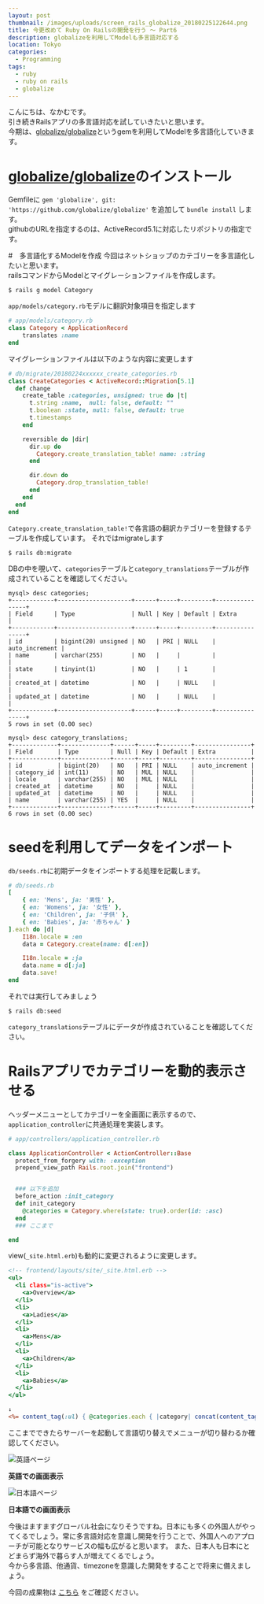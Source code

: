 ```yaml
---
layout: post
thumbnail: /images/uploads/screen_rails_globalize_20180225122644.png
title: 今更改めて Ruby On Railsの開発を行う 〜 Part6
description: globalizeを利用してModelも多言語対応する
location: Tokyo
categories:
  - Programming
tags:
  - ruby
  - ruby on rails
  - globalize
---
```

こんにちは、なかむです。  
引き続きRailsアプリの多言語対応を試していきたいと思います。  
今期は、[globalize/globalize](https://github.com/globalize/globalize)というgemを利用してModelを多言語化していきます。

# [globalize/globalize](https://github.com/globalize/globalize)のインストール

Gemfileに `gem 'globalize', git: 'https://github.com/globalize/globalize'` を追加して `bundle install` します。  
githubのURLを指定するのは、ActiveRecord5.1に対応したリポジトリの指定です。

#　多言語化するModelを作成
今回はネットショップのカテゴリーを多言語化したいと思います。  
railsコマンドからModelとマイグレーションファイルを作成します。

```
$ rails g model Category
```

`app/models/category.rb`モデルに翻訳対象項目を指定します

```app/models/category.rb
# app/models/category.rb
class Category < ApplicationRecord
    translates :name
end
```

マイグレーションファイルは以下のような内容に変更します

```db/migrate/20180224xxxxxx_create_categories.rb
# db/migrate/20180224xxxxxx_create_categories.rb
class CreateCategories < ActiveRecord::Migration[5.1]
  def change
    create_table :categories, unsigned: true do |t|
      t.string :name,  null: false, default: ""
      t.boolean :state, null: false, default: true
      t.timestamps
    end

    reversible do |dir|
      dir.up do
        Category.create_translation_table! name: :string
      end

      dir.down do
        Category.drop_translation_table!
      end
    end
  end
end
```

`Category.create_translation_table!`で各言語の翻訳カテゴリーを登録するテーブルを作成しています。
それではmigrateします

```
$ rails db:migrate
```

DBの中を覗いて、`categories`テーブルと`category_translations`テーブルが作成されていることを確認してください。

```mysql
mysql> desc categories;
+------------+---------------------+------+-----+---------+----------------+
| Field      | Type                | Null | Key | Default | Extra          |
+------------+---------------------+------+-----+---------+----------------+
| id         | bigint(20) unsigned | NO   | PRI | NULL    | auto_increment |
| name       | varchar(255)        | NO   |     |         |                |
| state      | tinyint(1)          | NO   |     | 1       |                |
| created_at | datetime            | NO   |     | NULL    |                |
| updated_at | datetime            | NO   |     | NULL    |                |
+------------+---------------------+------+-----+---------+----------------+
5 rows in set (0.00 sec)

mysql> desc category_translations;
+-------------+--------------+------+-----+---------+----------------+
| Field       | Type         | Null | Key | Default | Extra          |
+-------------+--------------+------+-----+---------+----------------+
| id          | bigint(20)   | NO   | PRI | NULL    | auto_increment |
| category_id | int(11)      | NO   | MUL | NULL    |                |
| locale      | varchar(255) | NO   | MUL | NULL    |                |
| created_at  | datetime     | NO   |     | NULL    |                |
| updated_at  | datetime     | NO   |     | NULL    |                |
| name        | varchar(255) | YES  |     | NULL    |                |
+-------------+--------------+------+-----+---------+----------------+
6 rows in set (0.00 sec)
```

# seedを利用してデータをインポート

`db/seeds.rb`に初期データをインポートする処理を記載します。

```db/seeds.rb
# db/seeds.rb
[
    { en: 'Mens', ja: '男性' },
    { en: 'Womens', ja: '女性' },
    { en: 'Children', ja: '子供' },
    { en: 'Babies', ja: '赤ちゃん' }
].each do |d|
    I18n.locale = :en
    data = Category.create(name: d[:en])

    I18n.locale = :ja
    data.name = d[:ja]
    data.save!
end
```

それでは実行してみましょう

```
$ rails db:seed
```

`category_translations`テーブルにデータが作成されていることを確認してください。

# Railsアプリでカテゴリーを動的表示させる

ヘッダーメニューとしてカテゴリーを全画面に表示するので、`application_controller`に共通処理を実装します。

```app/controllers/application_controller.rb
# app/controllers/application_controller.rb

class ApplicationController < ActionController::Base
  protect_from_forgery with: :exception
  prepend_view_path Rails.root.join("frontend")


  ### 以下を追加
  before_action :init_category
  def init_category
    @categories = Category.where(state: true).order(id: :asc)
  end
  ### ここまで

end
```

view(`_site.html.erb`)も動的に変更されるように変更します。

```frontend/layouts/site/_site.html.erb
<!-- frontend/layouts/site/_site.html.erb -->
<ul>
  <li class="is-active">
    <a>Overview</a>
  </li>
  <li>
    <a>Ladies</a>
  </li>
  <li>
    <a>Mens</a>
  </li>
  <li>
    <a>Children</a>
  </li>
  <li>
    <a>Babies</a>
  </li>
</ul>

↓
<%= content_tag(:ul) { @categories.each { |category| concat(content_tag(:li, link_to(category.name, '#'))) } } %>
```

ここまでできたらサーバーを起動して言語切り替えでメニューが切り替わるか確認してください。

![英語ページ](/images/uploads/screen_rails_globalize_20180225093042.png)

**英語での画面表示**

![日本語ページ](/images/uploads/screen_rails_globalize_20180225093015.png)

**日本語での画面表示**

今後はますますグローバル社会になりそうですね。日本にも多くの外国人がやってくるでしょう。常に多言語対応を意識し開発を行うことで、外国人へのアプローチが可能となりサービスの幅も広がると思います。
また、日本人も日本にとどまらず海外で暮らす人が増えてくるでしょう。  
今から多言語、他通貨、timezoneを意識した開発をすることで将来に備えましょう。

今回の成果物は [こちら](https://github.com/nakanakamu0828/netshop/tree/v0.6) をご確認ください。
